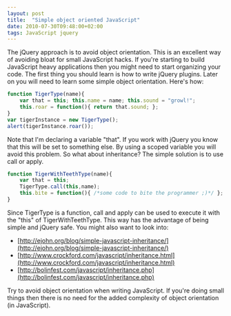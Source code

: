 ```yaml
---
layout: post
title:  "Simple object oriented JavaScript"
date: 2010-07-30T09:48:00+02:00
tags: JavaScript jquery
---
```


The jQuery approach is to avoid object orientation. This is an excellent way of avoiding bloat for small JavaScript hacks. If you're starting to build JavaScript heavy applications then you might need to start organizing your code. The first thing you should learn is how to write jQuery plugins. Later on you will need to learn some simple object orientation. Here's how:

~~~ JavaScript
function TigerType(name){
    var that = this; this.name = name; this.sound = "growl!";
    this.roar = function(){ return that.sound; };
}
var tigerInstance = new TigerType();
alert(tigerInstance.roar());
~~~

Note that I'm declaring a variable "that". If you work with jQuery you know that this will be set to something else. By using a scoped variable you will avoid this problem.
So what about inheritance? The simple solution is to use call or apply.

~~~ JavaScript
function TigerWithTeethType(name){
    var that = this;
    TigerType.call(this,name);
    this.bite = function(){ /*some code to bite the programmer ;)*/ };
}
~~~

Since TigerType is a function, call and apply can be used to execute it with the "this" of TigerWithTeethType. This way has the advantage of being simple and jQuery safe.
You might also want to look into:
- [http://ejohn.org/blog/simple-javascript-inheritance/](http://ejohn.org/blog/simple-javascript-inheritance/)
- [http://www.crockford.com/javascript/inheritance.html](http://www.crockford.com/javascript/inheritance.html)
- [http://bolinfest.com/javascript/inheritance.php](http://bolinfest.com/javascript/inheritance.php)

Try to avoid object orientation when writing JavaScript. If you're doing small things then there is no need for the added complexity of object orientation (in JavaScript).
